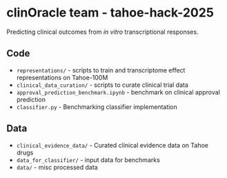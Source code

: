 # clinOracle team - tahoe-hack-2025

Predicting clinical outcomes from _in vitro_ transcriptional responses.

## Code
- `representations/` - scripts to train and transcriptome effect representations on Tahoe-100M 
- `clinical_data_curation/` - scripts to curate clinical trial data
- `approval_prediction_benchmark.ipynb` - benchmark on clinical approval prediction
- `classifier.py` - Benchmarking classifier implementation

## Data
- `clinical_evidence_data/` - Curated clinical evidence data on Tahoe drugs
- `data_for_classifier/` - input data for benchmarks
- `data/` - misc processed data
